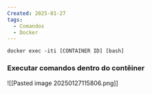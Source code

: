 ```yaml
---
Created: 2025-01-27
tags:
  - Comandos
  - Docker
---
```

```
docker exec -iti [CONTAINER ID] [bash]
```

### Executar comandos dentro do contêiner

![[Pasted image 20250127115806.png]]